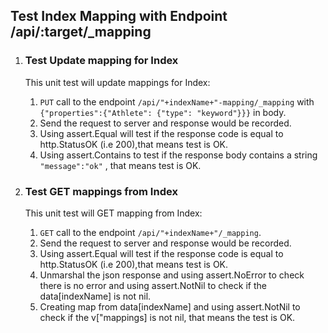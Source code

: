 ## Test Index Mapping with Endpoint /api/:target/_mapping

1. ### Test Update mapping for Index
    This unit test will update mappings for Index:
    1. `PUT` call to the endpoint `/api/"+indexName+"-mapping/_mapping` with `{"properties":{"Athlete": {"type": "keyword"}}}` in body.
    2. Send the request to server and response would be recorded.
    3. Using assert.Equal will test if the response code is equal to http.StatusOK (i.e 200),that means test is OK.
    4. Using assert.Contains to test if the response body contains a string `"message":"ok"` , that means test is OK.

2. ### Test GET mappings from Index
    This unit test will GET mapping from Index:
    1. `GET` call to the endpoint `/api/"+indexName+"/_mapping`.
    2. Send the request to server and response would be recorded.
    3. Using assert.Equal will test if the response code is equal to http.StatusOK (i.e 200),that means test is OK.
    4. Unmarshal the json response and using assert.NoError to check there is no error and using assert.NotNil to check if the data[indexName] is not nil. 
    5. Creating map from data[indexName] and using assert.NotNil to check if the v["mappings] is not nil, that means the test is OK.